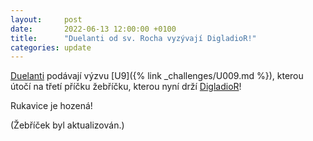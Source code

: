```yaml
---
layout:     post
date:       2022-06-13 12:00:00 +0100
title:      "Duelanti od sv. Rocha vyzývají DigladioR!"
categories: update
---
```


[Duelanti](https://www.facebook.com/duelanti) podávají výzvu [U9]({% link _challenges/U009.md %}), kterou útočí na třetí příčku žebříčku, kterou nyní drží [DigladioR](https://www.facebook.com/Digladior)!

Rukavice je hozená!

(Žebříček byl aktualizován.)

